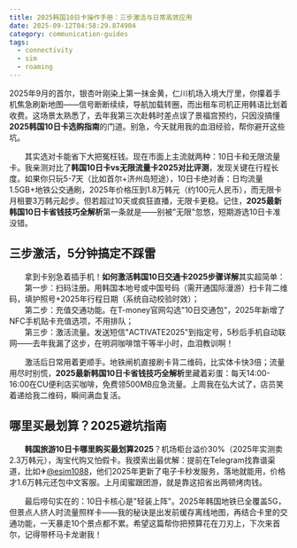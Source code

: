 ```yaml
---
title: 2025韩国10日卡操作手册：三步激活与日常高效应用
date: 2025-09-12T04:58:29.874904
category: communication-guides
tags:
  - connectivity
  - sim
  - roaming
---
```


2025年9月的首尔，银杏叶刚染上第一抹金黄，仁川机场入境大厅里，你攥着手机焦急刷新地图——信号断断续续，导航加载转圈，而出租车司机正用韩语比划着收费。这场景太熟悉了，去年我第三次赴韩时差点误了景福宫预约，只因没搞懂**2025韩国10日卡选购指南**的门道。别急，今天就用我的血泪经验，帮你避开这些坑。

　　其实选对卡能省下大把冤枉钱。现在市面上主流就两种：10日卡和无限流量卡。我亲测对比了**韩国10日卡vs无限流量卡2025对比评测**，发现关键在行程长度。如果你只玩5-7天（比如首尔+济州岛短途），10日卡绝对香：日均流量1.5GB+地铁公交通刷，2025年价格压到1.8万韩元（约100元人民币），而无限卡月租要3万韩元起步。但若超过10天或疯狂直播，无限卡更稳。记住，**2025最新韩国10日卡省钱技巧全解析**第一条就是——别被"无限"忽悠，短期游选10日卡准没错。

## 三步激活，5分钟搞定不踩雷

　　拿到卡别急着插手机！**如何激活韩国10日交通卡2025步骤详解**其实超简单：  
　　第一步：扫码注册。用韩国本地号或中国号码（需开通国际漫游）扫卡背二维码，填护照号+2025年行程日期（系统自动校验时效）；  
　　第二步：充值交通功能。在T-money官网勾选"10日交通包"，2025年新增了NFC手机贴卡充值选项，不用排队；  
　　第三步：激活流量。发送短信"ACTIVATE2025"到指定号，5秒后手机自动联网——去年我漏了这步，在明洞咖啡馆干等半小时，血泪教训啊！

　　激活后日常用着更顺手。地铁闸机直接刷卡背二维码，比实体卡快3倍；流量用尽时别慌，**2025最新韩国10日卡省钱技巧全解析**里藏着彩蛋：每天14:00-16:00在CU便利店买咖啡，免费领500MB应急流量。上周我在弘大试了，店员笑着递给我二维码，瞬间满血复活。

## 哪里买最划算？2025避坑指南

　　**韩国旅游10日卡哪里购买最划算2025**？机场柜台溢价30%（2025年实测卖2.3万韩元），淘宝代购又怕假卡。我摸索出最优解：提前在Telegram找靠谱渠道，比如✈[@esim1088](https://t.me/s/esim1088)，他们2025年更新了电子卡秒发服务，落地就能用，价格才1.6万韩元还包中文客服。上月闺蜜跟团游，就是靠这招省出两顿烤肉钱。

　　最后唠句实在的：10日卡核心是"轻装上阵"。2025年韩国地铁已全覆盖5G，但景点人挤人时流量照样卡——我的秘诀是出发前缓存离线地图，再结合卡里的交通功能，一天暴走10个景点都不累。希望这篇帮你把预算花在刀刃上，下次来首尔，记得带杯马卡龙谢我！